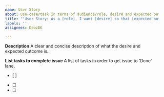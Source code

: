 ```yaml
---
name: User Story
about: Use-case/task in terms of audience/role, desire and expected outcome.
title: "'User Story: As a [role], I want [desire] so that [expected outcome].'"
labels: ''
assignees: DebzDK

---
```


**Description**
A clear and concise description of what the desire and expected outcome is.

**List tasks to complete issue**
A list of tasks in order to get issue to 'Done' lane.
- [ ]
- [ ]
- [ ]
